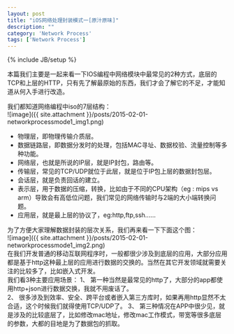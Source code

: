 ```yaml
---
layout: post
title: "iOS网络处理封装模式一[原汁原味]"
description: ""
category: 'Network Process'
tags: ['Network Process']
---
```

{% include JB/setup %}

本篇我们主要是一起来看一下IOS编程中网络模块中最常见的2种方式，底层的TCP和上层的HTTP，只有先了解最原始的东西，我们才会了解它的不足，才能知道从何入手进行改造。

<!--more-->
我们都知道网络编程中iso的7层结构：  
![image]({{ site.attachment }}/posts/2015-02-01-networkprocessmode1_img1.png)  
*  物理层，即物理传输介质层。   
*   数据链路层，即数据分发时的处理，包括MAC寻址、数据校验、流量控制等多种功能。  
*   网络层，也就是所说的IP层，就是IP封包，路由等。  
*   传输层，常见的TCP/UDP就位于此层，就是位于IP包上层的数据封包层。   
*   会话层，就是负责回话的建立。    
*   表示层，用于数据的压缩，转换，比如由于不同的CPU架构（eg : mips vs arm）导致会有高低位问题，我们常见的网络传输时与2端的大小端转换问题。  
*   应用层，就是最上层的协议了，eg:http,ftp,ssh......  

为了方便大家理解数据封装的层次关系，我们再来看一下下面这个图：    
![image]({{ site.attachment }}/posts/2015-02-01-networkprocessmode1_img2.png)  
在我们开发普通的移动互联网程序时，一般都很少涉及到底层的应用，大部分应用都是基于http这种最上层的应用进行数据的交换的。当然在其它开发领域就需要关注的比较多了，比如嵌入式开发。    
我们看3种主要应用场景：
1、  第一种当然是最常见的http了，大部分的app都使用http+json进行数据交换，我就不用废话了。  
2、  很多涉及到效率、安全、跨平台或者嵌入第三方库时，如果再用http显然不太合适，这个时候我们就得使用TCP/UDP了。
3、  第三种情况在APP中很少见，就是涉及的比较底层了，比如修改mac地址，修改mac工作模式，带宽等很多底层的参数，大都的目地是为了数据包的抓取。  





